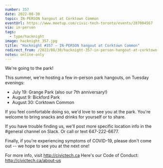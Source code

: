 ```yaml
---
number: 357
date: 2022-08-30
topic: IN-PERSON hangout at Corktown Common
eventUrl: https://www.meetup.com/civic-tech-toronto/events/287004567
via: in-person
tags:
  - type/hacknight
image: hacknight_357.jpg
title: "Hacknight #357 – IN-PERSON hangout at Corktown Common"
redirect_from: /2022/08/30/hacknight-357-in-person-hangout-at-corktown-common/
notes: online-only
---
```


We're going to the park!

This summer, we're hosting a few in-person park hangouts, on Tuesday evenings:

* July 19: Grange Park (also our 7th anniversary!)
* August 9: Bickford Park
* August 30: Corktown Common

If you feel comfortable doing so, we'd love to see you at the park. You're welcome to bring snacks and drinks for yourself or to share.

If you have trouble finding us, we'll post more specific location info in the \#general channel on Slack. Or call or text 647-222-6677.

Finally, if you're experiencing symptoms of COVID-19, please don't come out -- we hope to see you at the next one!

For more info, visit http://civictech.ca
Here's our Code of Conduct: http://civictech.ca/about-us
